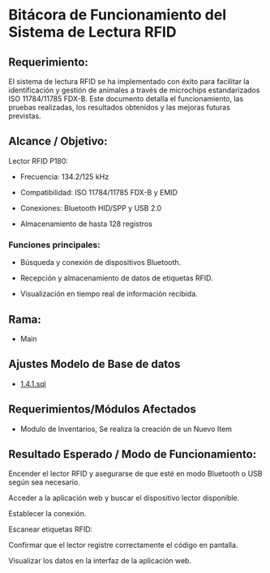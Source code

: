 

# Bitácora de Funcionamiento del Sistema de Lectura RFID

## Requerimiento:

El sistema de lectura RFID se ha implementado con éxito para facilitar la identificación y gestión de animales a través de microchips estandarizados ISO 11784/11785 FDX-B. Este documento detalla el funcionamiento, las pruebas realizadas, los resultados obtenidos y las mejoras futuras previstas.

## Alcance / Objetivo:

Lector RFID P180:

- Frecuencia: 134.2/125 kHz

- Compatibilidad: ISO 11784/11785 FDX-B y EMID

- Conexiones: Bluetooth HID/SPP y USB 2.0

- Almacenamiento de hasta 128 registros

### Funciones principales:

- Búsqueda y conexión de dispositivos Bluetooth.

- Recepción y almacenamiento de datos de etiquetas RFID.

- Visualización en tiempo real de información recibida.

## Rama:

 - Main

## Ajustes Modelo de Base de datos

- [1.4.1.sql](..%2F..%2FScript%20DB%2FVersiones1.4.0%2F1.4.1.sql)

## Requerimientos/Módulos Afectados

- Modulo de Inventarios, Se realiza la creación de un Nuevo Item

## Resultado Esperado / Modo de Funcionamiento:

Encender el lector RFID y asegurarse de que esté en modo Bluetooth o USB según sea necesario.

Acceder a la aplicación web y buscar el dispositivo lector disponible.

Establecer la conexión.

Escanear etiquetas RFID:

Confirmar que el lector registre correctamente el código en pantalla.

Visualizar los datos en la interfaz de la aplicación web.

